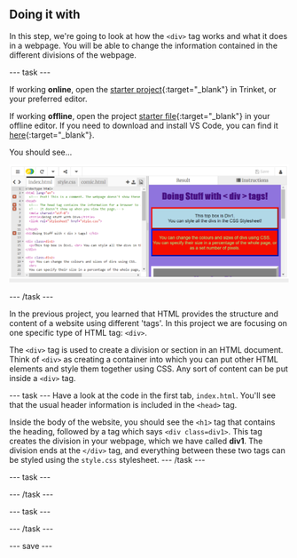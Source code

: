 ## Doing it with <div>

In this step, we're going to look at how the ```<div>``` tag works and what it does in a webpage. You will be able to change the information contained in the different divisions of the webpage.

--- task ---

If working **online**, open the [starter project](https://trinket.io/html/780d3e38c5){:target="_blank"} in Trinket, or your preferred editor.
 
If working **offline**, open the project [starter file](http://rpf.io/p/en/webcomic-get){:target="_blank"} in your offline editor. If you need to download and install VS Code, you can find it [here](https://code.visualstudio.com/Download){:target="_blank"}.

You should see...
 
![starter project](images/starter_project.png)

--- /task ---

In the previous project, you learned that HTML provides the structure and content of a website using different 'tags'. In this project we are focusing on one specific type of HTML tag: ```<div>```.

The ```<div>``` tag is used to create a division or section in an HTML document. Think of ```<div>``` as creating a container into which you can put other HTML elements and style them together using CSS. Any sort of content can be put inside a ```<div>``` tag.

--- task ---
Have a look at the code in the first tab, ```index.html```. You'll see that the usual header information is included in the ```<head>``` tag. 

Inside the body of the website, you should see the ```<h1>``` tag that contains the heading, followed by a tag which says ```<div class=div1>```. This tag creates the division in your webpage, which we have called **div1**. The division ends at the ```</div>``` tag, and everything between these two tags can be styled using the ```style.css``` stylesheet.
--- /task ---

--- task ---

--- /task ---

--- task ---

--- /task ---

--- save ---